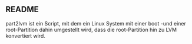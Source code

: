## README

part2lvm ist ein Script, mit dem ein Linux System mit einer boot -und einer root-Partition dahin umgestellt wird, dass die root-Partition hin zu LVM konvertiert wird.